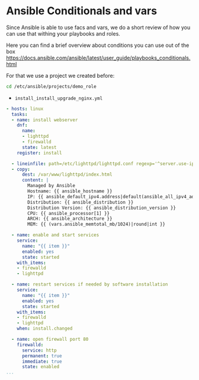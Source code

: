 # Ansible Conditionals and vars
Since Ansible is able to use facs and vars, we do a short review of how you can use that withing your playbooks and roles.

Here you can find a brief overview about conditions you can use out of the box
https://docs.ansible.com/ansible/latest/user_guide/playbooks_conditionals.html

For that we use a project we created before:
```bash
cd /etc/ansible/projects/demo_role
```
* <code>install_install_upgrade_nginx.yml</code>
```yaml
- hosts: linux
  tasks:
  - name: install webserver
    dnf: 
      name: 
      - lighttpd
      - firewalld
      state: latest
    register: install

  - lineinfile: path=/etc/lighttpd/lighttpd.conf regexp='^server.use-ipv6' line='server.use-ipv6 = "disable"'
  - copy:
      dest: /var/www/lighttpd/index.html
      content: |
        Managed by Ansible
        Hostname: {{ ansible_hostname }}
        IP: {{ ansible_default_ipv4.address|default(ansible_all_ipv4_addresses[0])}}
        Distribution: {{ ansible_distribution }}
        Distribution Version: {{ ansible_distribution_version }}
        CPU: {{ ansible_processor[1] }}
        ARCH: {{ ansible_architecture }}
        MEM: {{ (vars.ansible_memtotal_mb/1024)|round|int }}

  - name: enable and start services
    service:
      name: "{{ item }}"
      enabled: yes
      state: started
    with_items:
    - firewalld
    - lighttpd

  - name: restart services if needed by software installation
    service:
      name: "{{ item }}"
      enabled: yes
      state: started
    with_items:
    - firewalld
    - lighttpd
    when: install.changed

  - name: open firewall port 80
    firewalld: 
      service: http 
      permanent: true 
      immediate: true 
      state: enabled
...
```

<!--stackedit_data:
eyJoaXN0b3J5IjpbMTIyMTczNjYxMSwtNTg4NDA5MjQ5LC0xNj
UxNTE4MzM4LDk3Nzc3MjA4MF19
-->